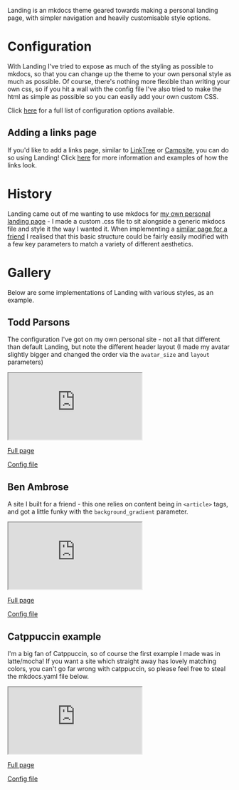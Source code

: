 Landing is an mkdocs theme geared towards making a personal landing page, with simpler navigation and heavily customisable style options.

# Configuration
With Landing I've tried to expose as much of the styling as possible to mkdocs, so that you can change up the theme to your own personal style as much as possible. Of course, there's nothing more flexible than writing your own css, so if you hit a wall with the config file I've also tried to make the html as simple as possible so you can easily add your own custom CSS.

Click [here](configuration.md) for a full list of configuration options available.

## Adding a links page
If you'd like to add a links page, similar to [LinkTree](https://linktr.ee/) or [Campsite](https://campsite.bio/), you can do so using Landing! Click [here](links.md) for more information and examples of how the links look.

# History
Landing came out of me wanting to use mkdocs for [my own personal landing page](#todd-parsons) - I made a custom .css file to sit alongside a generic mkdocs file and style it the way I wanted it. When implementing a [similar page for a friend](#ben-ambrose) I realised that this basic structure could be fairly easily modified with a few key parameters to match a variety of different aesthetics.

# Gallery

Below are some implementations of Landing with various styles, as an example.

## Todd Parsons
The configuration I've got on my own personal site - not all that different than default Landing, but note the different header layout (I made my avatar slightly bigger and changed the order via the `avatar_size` and `layout` parameters)

<iframe src=https://toddparsons.co.uk class=zoomed-out></iframe>

[<i class="fa-regular fa-file-lines"></i> Full page](https://toddparsons.co.uk)

[<i class="fa-regular fa-file-code"></i> Config file](https://github.com/TEParsons/toddparsons/blob/main/mkdocs.yaml)

## Ben Ambrose
A site I built for a friend - this one relies on content being in `<article>` tags, and got a little funky with the `background_gradient` parameter.

<iframe src=https://benjaminambrose.github.io/benambrose/ class=zoomed-out></iframe>

[<i class="fa-regular fa-file-lines"></i> Full page](https://benjaminambrose.github.io/benambrose/)

[<i class="fa-regular fa-file-code"></i> Config file](https://github.com/benjaminambrose/benambrose/blob/main/mkdocs.yaml)

## Catppuccin example
I'm a big fan of Catppuccin, so of course the first example I made was in latte/mocha! If you want a site which straight away has lovely matching colors, you can't go far wrong with catppuccin, so please feel free to steal the mkdocs.yaml file below.

<iframe src=https://teparsons.github.io/mkdocs-landing/gallery/catppuccin class=zoomed-out></iframe>

[<i class="fa-regular fa-file-lines"></i> Full page](https://teparsons.github.io/mkdocs-landing/gallery/catppuccin)

[<i class="fa-regular fa-file-code"></i> Config file](https://github.com/TEParsons/mkdocs-landing/blob/main/gallery/catppuccin/mkdocs.yaml)
